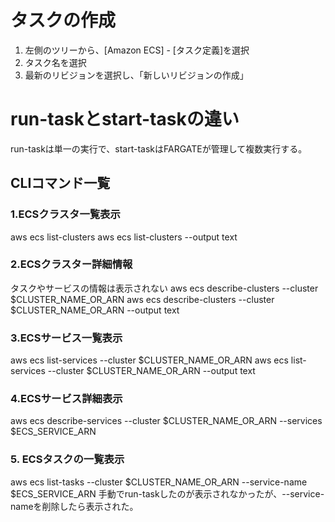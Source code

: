 # タスクの作成

1. 左側のツリーから、[Amazon ECS] - [タスク定義]を選択
2. タスク名を選択
3. 最新のリビジョンを選択し、「新しいリビジョンの作成」

# run-taskとstart-taskの違い
run-taskは単一の実行で、start-taskはFARGATEが管理して複数実行する。


## CLIコマンド一覧

### 1.ECSクラスタ一覧表示

aws ecs list-clusters
aws ecs list-clusters --output text

### 2.ECSクラスター詳細情報

タスクやサービスの情報は表示されない
aws ecs describe-clusters --cluster $CLUSTER_NAME_OR_ARN
aws ecs describe-clusters --cluster $CLUSTER_NAME_OR_ARN --output text

### 3.ECSサービス一覧表示
aws ecs list-services --cluster $CLUSTER_NAME_OR_ARN
aws ecs list-services --cluster $CLUSTER_NAME_OR_ARN --output text

### 4.ECSサービス詳細表示
aws ecs describe-services --cluster $CLUSTER_NAME_OR_ARN --services $ECS_SERVICE_ARN

### 5. ECSタスクの一覧表示
aws ecs list-tasks --cluster $CLUSTER_NAME_OR_ARN --service-name $ECS_SERVICE_ARN
手動でrun-taskしたのが表示されなかったが、--service-nameを削除したら表示された。

